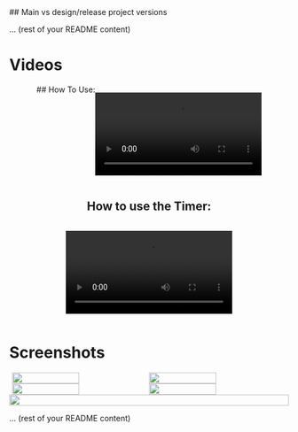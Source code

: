 <link rel="stylesheet" href="styles.css">
## Main vs design/release project versions

... (rest of your README content)

# Videos

<div style="display: flex; flex-wrap: wrap; justify-content: center;">
  ## How To Use:

  <video style="width: 100%; max-width: 640px;" src="https://user-images.githubusercontent.com/43282635/235081663-7b0eb525-e9cb-47ff-9193-e087195f4860.mp4" controls></video>

  ## How to use the Timer:

  <video style="width: 100%; max-width: 640px;" src="https://user-images.githubusercontent.com/43282635/235081719-fd53c90c-8e15-46f7-afb5-5e79378e764f.mp4" controls></video>
</div>

# Screenshots

<div style="display: flex; flex-wrap: wrap; justify-content: center;">
  <img src="https://user-images.githubusercontent.com/43282635/235082302-382fffaf-c041-4acd-8e99-ab49a3fb3375.png" width="49%">
  <img src="https://user-images.githubusercontent.com/43282635/235082381-2d0c5b52-5035-4351-a262-1c2862ad84ec.png" width="49%">
  <img src="https://user-images.githubusercontent.com/43282635/235082400-01c8ea20-aa77-4577-ba2e-c62ebdf19406.png" width="49%">
  <img src="https://user-images.githubusercontent.com/43282635/235082417-71211d89-bd31-4b3b-a69f-ede5f1dfcb12.png" width="49%">
  <img src="https://user-images.githubusercontent.com/43282635/235082457-4c30dbca-6765-4361-bd1f-a641abf93b7f.png" width="100%">
</div>

... (rest of your README content)
